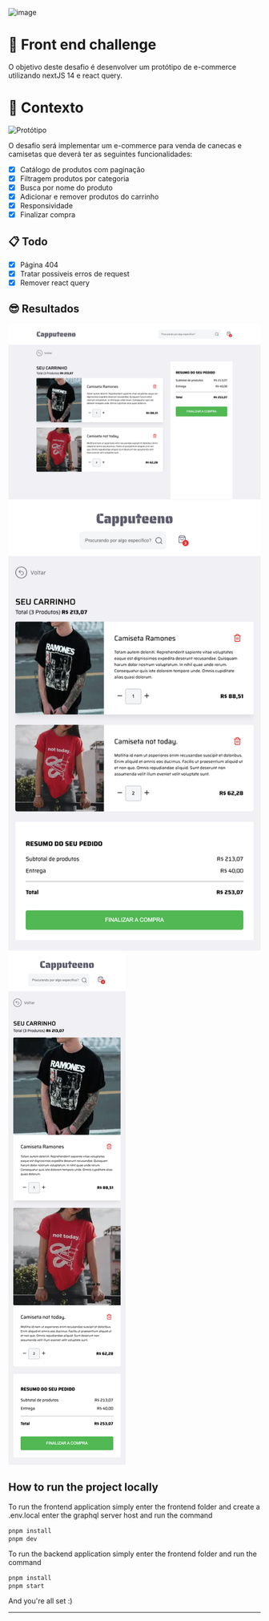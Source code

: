 ![image](https://user-images.githubusercontent.com/40845824/121069742-3accdb00-c7a4-11eb-87d0-3dc47e433762.png)


# 🚀 Front end challenge

O objetivo deste desafio é desenvolver um protótipo de e-commerce utilizando nextJS 14 e react query.


# 🧠 Contexto

![Protótipo](https://storage.googleapis.com/xesque-dev/challenge-images/prototipo.png?42)

O desafio será implementar um e-commerce para venda de canecas e camisetas que deverá ter as seguintes funcionalidades:
- [x] Catálogo de produtos com paginação
- [x] Filtragem produtos por categoria
- [x] Busca por nome do produto
- [x] Adicionar e remover produtos do carrinho
- [x] Responsividade
- [x] Finalizar compra

## 📋 Todo
- [x] Página 404
- [x] Tratar possiveis erros de request
- [x] Remover react query

## 😎 Resultados
![alt text](docs/images/homepage.png)
![alt text](docs/images/checkout.png)
![alt text](docs/images/checkout_responsive.png)

## How to run the project locally
To run the frontend application simply enter the frontend folder and create a .env.local enter the graphql server host and run the command
```
pnpm install
pnpm dev
```


To run the backend application simply enter the frontend folder and run the command
```
pnpm install
pnpm start
```

And you're all set :)

---
